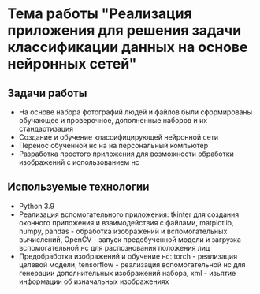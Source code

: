#  Тема работы "Реализация приложения для решения задачи классификации данных на основе нейронных сетей"

## Задачи работы

* На основе набора фотографий людей и файлов были сформированы обучающее и проверочное, дополненные наборов и их стандартизация
* Создание и обучение классифицирующей нейронной сети
* Перенос обученной нс на на персональный компьютер
* Разработка простого приложения для возможности обработки изображений с использованием нс

## Используемые технологии

* Python 3.9
* Реализация вспомогательного приложения: tkinter для создания оконного приложения и взаимодействия  с файлами,  matplotlib, numpy, pandas - обработка изображений и вспомогательных вычислений, OpenCV - запуск предобученной модели и загрузка вспомогательной нс для распознования положения лиц
* Предобработка изображений и обучение нс: torch - реализация целевой модели, tensorflow - реализация вспомогательной нс для генерации дополнительных изображений набора, xml - изьятие информации об изначальных изображениях
